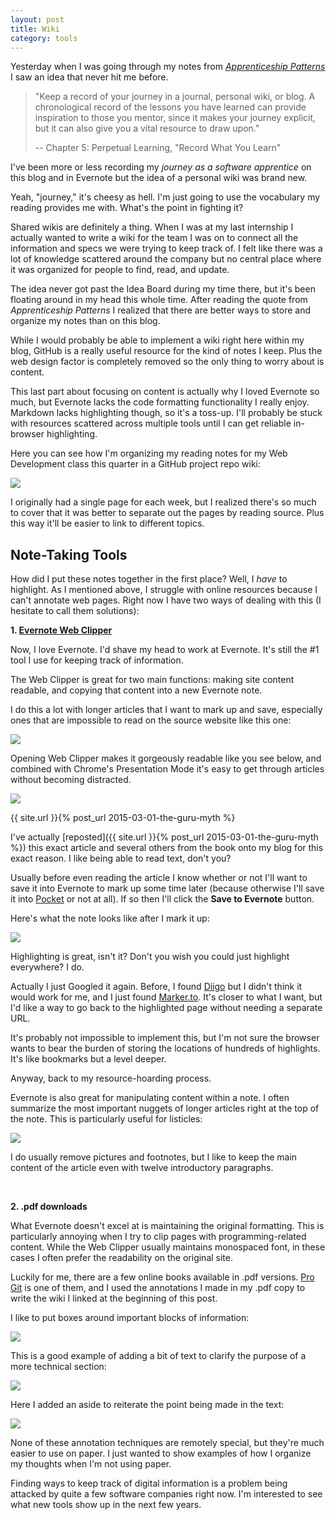 ```yaml
---
layout: post
title: Wiki
category: tools
---
```


Yesterday when I was going through my notes from [<i class="fa fa-book"></i> *Apprenticeship Patterns*](http://chimera.labs.oreilly.com/books/1234000001813/index.html) I saw an idea that never hit me before.

>"Keep a record of your journey in a journal, personal wiki, or blog. A chronological record of the lessons you have learned can provide inspiration to those you mentor, since it makes your journey explicit, but it can also give you a vital resource to draw upon."
>
>-- Chapter 5: Perpetual Learning, "Record What You Learn"

I've been more or less recording my *journey as a software apprentice* on this blog and in Evernote but the idea of a personal wiki was brand new.

<aside name="journey" style="top: 350px;"><p>Yeah, "journey," it's cheesy as hell. I'm just going to use the vocabulary my reading provides me with. What's the point in fighting it?</p></aside>

Shared wikis are definitely a thing. When I was at my last internship I actually wanted to write a wiki for the team I was on to connect all the information and specs we were trying to keep track of. I felt like there was a lot of knowledge scattered around the company but no central place where it was organized for people to find, read, and update.

The idea never got past the Idea Board during my time there, but it's been floating around in my head this whole time. After reading the quote from *Apprenticeship Patterns* I realized that there are better ways to store and organize my notes than on this blog.

While I would probably be able to implement a wiki right here within my blog, GitHub is a really useful resource for the kind of notes I keep. Plus the web design factor is completely removed so the only thing to worry about is content.

This last part about focusing on content is actually why I loved Evernote so much, but Evernote lacks the code formatting functionality I really enjoy. Markdown lacks highlighting though, so it's a toss-up. I'll probably be stuck with resources scattered across multiple tools until I can get reliable in-browser highlighting.

Here you can see how I'm organizing my reading notes for my Web Development class this quarter in a GitHub project repo wiki:

<a href="https://github.com/shelbyspees/cs290_notes/wiki/Simple-Git-Examples"><img class="wide" src="{{ site.url }}/assets/files/notes-wiki.png"/></a>

I originally had a single page for each week, but I realized there's so much to cover that it was better to separate out the pages by reading source. Plus this way it'll be easier to link to different topics.








<h2 class="anchor" id="tools">Note-Taking Tools</h2>

How did I put these notes together in the first place? Well, I *have* to highlight. As I mentioned above, I struggle with online resources because I can't annotate web pages. Right now I have two ways of dealing with this (I hesitate to call them solutions):

**1\. [Evernote Web Clipper](https://evernote.com/webclipper/)**

Now, I love Evernote. I'd shave my head to work at Evernote. It's still the #1 tool I use for keeping track of information.

The Web Clipper is great for two main functions: making site content readable, and copying that content into a new Evernote note.

I do this a lot with longer articles that I want to mark up and save, especially ones that are impossible to read on the source website like this one:

<img class="wide" src="{{ site.url }}/assets/files/guru-unreadable.png"/>

Opening Web Clipper makes it gorgeously readable like you see below, and combined with Chrome's Presentation Mode it's easy to get through articles without becoming distracted.

<img class="wide" src="{{ site.url }}/assets/files/guru-readable.png"/>

{{ site.url }}{% post_url 2015-03-01-the-guru-myth %}

I've actually [reposted]({{ site.url }}{% post_url 2015-03-01-the-guru-myth %}) this exact article and several others from the book onto my blog for this exact reason. I like being able to read text, don't you?

Usually before even reading the article I know whether or not I'll want to save it into Evernote to mark up some time later (because otherwise I'll save it into [Pocket](https://getpocket.com/add/?ep=1) or not at all). If so then I'll click the **Save to Evernote** button.

Here's what the note looks like after I mark it up:

<img class="wide" src="{{ site.url }}/assets/files/guru-note.png"/>

Highlighting is great, isn't it? Don't you wish you could just highlight everywhere? I do. 

Actually I just Googled it again. Before, I found [Diigo](https://www.diigo.com/) but I didn't think it would work for me, and I just found [Marker.to](http://marker.to/). It's closer to what I want, but I'd like a way to go back to the highlighted page without needing a separate URL.

It's probably not impossible to implement this, but I'm not sure the browser wants to bear the burden of storing the locations of hundreds of highlights. It's like bookmarks but a level deeper.

Anyway, back to my resource-hoarding process.

Evernote is also great for manipulating content within a note. I often summarize the most important nuggets of longer articles right at the top of the note. This is particularly useful for listicles:

<img class="wide" src="{{ site.url }}/assets/files/list-note.png"/>

I do usually remove pictures and footnotes, but I like to keep the main content of the article even with twelve introductory paragraphs.

<br>

**2\. .pdf downloads**

What Evernote doesn't excel at is maintaining the original formatting. This is particularly annoying when I try to clip pages with programming-related content. While the Web Clipper usually maintains monospaced font, in these cases I often prefer the readability on the original site.

Luckily for me, there are a few online books available in .pdf versions. [Pro Git](http://git-scm.com/book/en/v2) is one of them, and I used the annotations I made in my .pdf copy to write the wiki I linked at the beginning of this post.

I like to put boxes around important blocks of information:

<img class="wide" src="{{ site.url }}/assets/files/progit1.png"/>

This is a good example of adding a bit of text to clarify the purpose of a more technical section:

<img class="wide" src="{{ site.url }}/assets/files/progit2.png"/>

Here I added an aside to reiterate the point being made in the text:

<img class="wide" src="{{ site.url }}/assets/files/progit3.png"/>

None of these annotation techniques are remotely special, but they're much easier to use on paper. I just wanted to show examples of how I organize my thoughts when I'm not using paper.

Finding ways to keep track of digital information is a problem being attacked by quite a few software companies right now. I'm interested to see what new tools show up in the next few years.